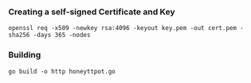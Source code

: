 ### Creating a self-signed Certificate and Key

```console
openssl req -x509 -newkey rsa:4096 -keyout key.pem -out cert.pem -sha256 -days 365 -nodes
```

### Building

```console
go build -o http honeyttpot.go
```

